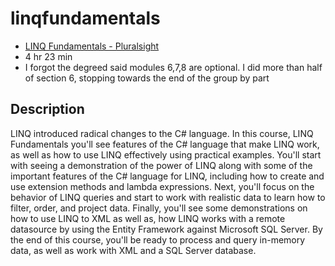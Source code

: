# linqfundamentals

- [LINQ Fundamentals - Pluralsight](https://app.pluralsight.com/library/courses/linq-fundamentals-csharp-6/table-of-contents)
- 4 hr 23 min
- I forgot the degreed said modules 6,7,8 are optional. I did more than half of section 6, stopping towards the end of the group by part

## Description

LINQ introduced radical changes to the C# language. In this course, LINQ Fundamentals you'll see features of the C# language that make LINQ work, as well as how to use LINQ effectively using practical examples. You'll start with seeing a demonstration of the power of LINQ along with some of the important features of the C# language for LINQ, including how to create and use extension methods and lambda expressions. Next, you'll focus on the behavior of LINQ queries and start to work with realistic data to learn how to filter, order, and project data. Finally, you'll see some demonstrations on how to use LINQ to XML as well as, how LINQ works with a remote datasource by using the Entity Framework against Microsoft SQL Server. By the end of this course, you'll be ready to process and query in-memory data, as well as work with XML and a SQL Server database.

